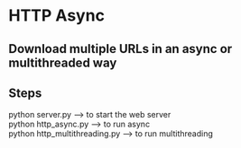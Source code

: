# HTTP Async

## Download multiple URLs in an async or multithreaded way

## Steps
python server.py --> to start the web server  
python http_async.py --> to run async  
python http_multithreading.py --> to run multithreading 